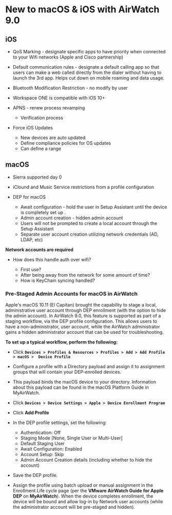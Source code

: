 # New to macOS & iOS with AirWatch 9.0

## iOS

-   QoS Marking - designate specific apps to have priority when connected to 
    your Wifi networks (Apple and Cisco partnership)

-   Default communication rules - designate a default calling app so that users 
    can make a web called directly from the dialer without having to launch the 
    3rd app. Helps cut down on mobile roaming and data usage.

-   Bluetooth Modification Restriction - no modify by user

-   Workspace ONE is compatible with iOS 10+

-   APNS - renew process revamping 

    -   Verification process

-   Force iOS Updates 

    -   New devices are auto updated 
    -   Define compliance policies for OS updates
    -   Can define a range

## macOS

-   Sierra supported day 0

-   iClound and Music Service restrictions from a profile configuration 

-   DEP for macOS

    -   Await configuration - hold the user in Setup Assistant until the device is completely set
        up
        .
    -   Admin account creation - hidden admin account 
    -   Users will not be prompted to create a local account through the Setup Assistant
    -   Separate user account creation utilizing network credentials (AD, LDAP, etc)

**Network accounts are required**

-   How does this handle auth over wifi? 

    -   First use? 
    -   After being away from the network for some amount of time? 
    -   How is KeyChain syncing handled?

### Pre-Staged Admin Accounts for macOS in AirWatch

Apple's macOS 10.11 (El Capitan) brought the capability to stage a local, administrative 
user account through DEP enrollment (with the option to hide the admin account). 
In AirWatch 9.0, this feature is supported as part of a staging workflow, via the 
DEP profile configuration. This allows users to have a non-administrator, user account, 
while the AirWatch administrator gains a hidden administrator account that can be 
used for troubleshooting.

**To set up a typical workflow, perform the following:**

-   Click **`Devices > Profiles & Resources > Profiles > Add > Add Profile > macOS > 
    Device Profile`**

-   Configure a profile with a Directory payload and assign it to assignment groups
    that will contain your DEP-enrolled devices.

-   This payload binds the macOS device to your directory. Information about this 
    payload can be found in the macOS Platform Guide in MyAirWatch.

-   Click **`Devices > Device Settings > Apple > Device Enrollment Program`**

-   Click **Add Profile**

-   In the DEP profile settings, set the following:

    -   Authentication: Off
    -   Staging Mode [None, Single User or Multi-User]
    -   Default Staging User
    -   Await Configuration: Enabled
    -   Account Setup: Skip
    -   Admin Account Creation details (including whether to hide the account)

-   Save the DEP profile.

-   Assign the profile using batch upload or manual assignment in the Enrollment 
    Life cycle page (per the **VMware AirWatch Guide for Apple DEP** on **MyAirWatch**).
    When the device completes enrollment, the device will be bound and allow 
    log-in by Network user accounts (while the administrator account will be 
    pre-staged and hidden).

